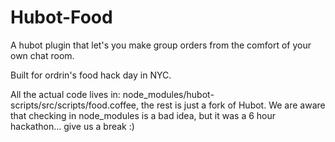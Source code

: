 # Hubot-Food

A hubot plugin that let's you make group orders from the comfort of your own chat room.

Built for ordrin's food hack day in NYC.

All the actual code lives in: node_modules/hubot-scripts/src/scripts/food.coffee, the rest is just a fork of Hubot. We are aware that checking in node_modules is a bad idea, but it was a 6 hour hackathon... give us a break :)
